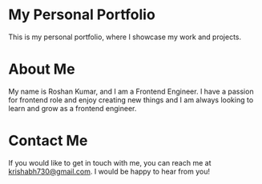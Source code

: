 # My Personal Portfolio

This is my personal portfolio, where I showcase my work and projects.

# About Me
My name is Roshan Kumar, and I am a Frontend Engineer. I have a passion for frontend role and enjoy creating new things and I am always looking to learn and grow as a frontend engineer.

# Contact Me
If you would like to get in touch with me, you can reach me at krishabh730@gmail.com. I would be happy to hear from you!